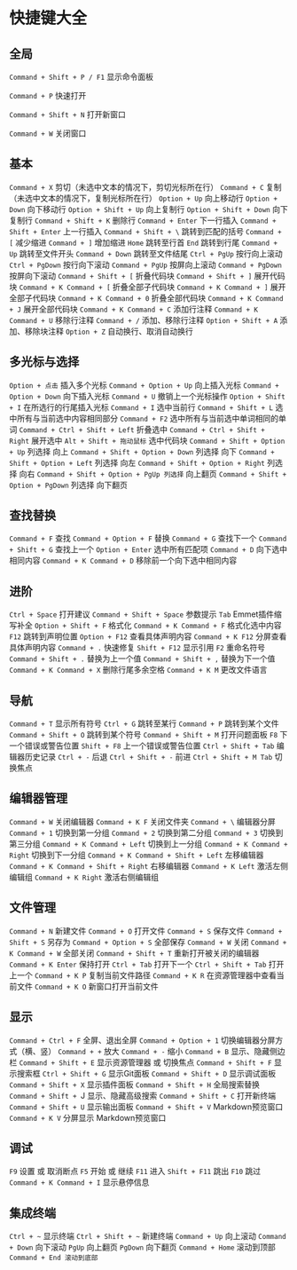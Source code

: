 # 快捷键大全

## 全局

```Command + Shift + P / F1``` 显示命令面板

```Command + P``` 快速打开

```Command + Shift + N``` 打开新窗口

```Command + W``` 关闭窗口

## 基本

```Command + X``` 剪切（未选中文本的情况下，剪切光标所在行）
```Command + C``` 复制（未选中文本的情况下，复制光标所在行）
```Option + Up``` 向上移动行
```Option + Down``` 向下移动行
```Option + Shift + Up``` 向上复制行
```Option + Shift + Down``` 向下复制行
```Command + Shift + K``` 删除行
```Command + Enter``` 下一行插入
```Command + Shift + Enter``` 上一行插入
```Command + Shift + \``` 跳转到匹配的括号
```Command + [``` 减少缩进
```Command + ]``` 增加缩进
```Home``` 跳转至行首
```End``` 跳转到行尾
```Command + Up``` 跳转至文件开头
```Command + Down``` 跳转至文件结尾
```Ctrl + PgUp``` 按行向上滚动
```Ctrl + PgDown``` 按行向下滚动
```Command + PgUp``` 按屏向上滚动
```Command + PgDown``` 按屏向下滚动
```Command + Shift + [``` 折叠代码块
```Command + Shift + ]``` 展开代码块
```Command + K Command + [``` 折叠全部子代码块
```Command + K Command + ]``` 展开全部子代码块
```Command + K Command + 0``` 折叠全部代码块
```Command + K Command + J``` 展开全部代码块
```Command + K Command + C``` 添加行注释
```Command + K Command + U``` 移除行注释
```Command + /``` 添加、移除行注释
```Option + Shift + A``` 添加、移除块注释
```Option + Z``` 自动换行、取消自动换行

## 多光标与选择

```Option + 点击``` 插入多个光标
```Command + Option + Up``` 向上插入光标
```Command + Option + Down``` 向下插入光标
```Command + U``` 撤销上一个光标操作
```Option + Shift + I``` 在所选行的行尾插入光标
```Command + I``` 选中当前行
```Command + Shift + L``` 选中所有与当前选中内容相同部分
```Command + F2``` 选中所有与当前选中单词相同的单词
```Command + Ctrl + Shift + Left``` 折叠选中
```Command + Ctrl + Shift + Right``` 展开选中
```Alt + Shift + 拖动鼠标``` 选中代码块
```Command + Shift + Option + Up``` 列选择 向上
```Command + Shift + Option + Down``` 列选择 向下
```Command + Shift + Option + Left``` 列选择 向左
```Command + Shift + Option + Right``` 列选择 向右
```Command + Shift + Option + PgUp 列选择``` 向上翻页
```Command + Shift + Option + PgDown``` 列选择 向下翻页

## 查找替换

```Command + F``` 查找
```Command + Option + F``` 替换
```Command + G``` 查找下一个
```Command + Shift + G``` 查找上一个
```Option + Enter``` 选中所有匹配项
```Command + D``` 向下选中相同内容
```Command + K Command + D``` 移除前一个向下选中相同内容

## 进阶

```Ctrl + Space``` 打开建议
```Command + Shift + Space``` 参数提示
```Tab``` Emmet插件缩写补全
```Option + Shift + F``` 格式化
```Command + K Command + F``` 格式化选中内容
```F12``` 跳转到声明位置
```Option + F12``` 查看具体声明内容
```Command + K F12``` 分屏查看具体声明内容
```Command + .``` 快速修复
```Shift + F12``` 显示引用
```F2``` 重命名符号
```Command + Shift + .``` 替换为上一个值
```Command + Shift + ,``` 替换为下一个值
```Command + K Command + X``` 删除行尾多余空格
```Command + K M``` 更改文件语言

## 导航

```Command + T``` 显示所有符号
```Ctrl + G``` 跳转至某行
```Command + P``` 跳转到某个文件
```Command + Shift + O``` 跳转到某个符号
```Command + Shift + M``` 打开问题面板
```F8``` 下一个错误或警告位置
```Shift + F8``` 上一个错误或警告位置
```Ctrl + Shift + Tab``` 编辑器历史记录
```Ctrl + -``` 后退
```Ctrl + Shift + -``` 前进
```Ctrl + Shift + M Tab``` 切换焦点

## 编辑器管理

```Command + W``` 关闭编辑器
```Command + K F``` 关闭文件夹
```Command + \``` 编辑器分屏
```Command + 1``` 切换到第一分组
```Command + 2``` 切换到第二分组
```Command + 3``` 切换到第三分组
```Command + K Command + Left``` 切换到上一分组
```Command + K Command + Right``` 切换到下一分组
```Command + K Command + Shift + Left``` 左移编辑器
```Command + K Command + Shift + Right``` 右移编辑器
```Command + K Left``` 激活左侧编辑组
```Command + K Right``` 激活右侧编辑组

## 文件管理

```Command + N``` 新建文件
```Command + O``` 打开文件
```Command + S``` 保存文件
```Command + Shift + S``` 另存为
```Command + Option + S``` 全部保存
```Command + W``` 关闭
```Command + K Command + W``` 全部关闭
```Command + Shift + T``` 重新打开被关闭的编辑器
```Command + K Enter``` 保持打开
```Ctrl + Tab``` 打开下一个
```Ctrl + Shift + Tab``` 打开上一个
```Command + K P``` 复制当前文件路径
```Command + K R``` 在资源管理器中查看当前文件
```Command + K O``` 新窗口打开当前文件

## 显示

```Command + Ctrl + F``` 全屏、退出全屏
```Command + Option + 1``` 切换编辑器分屏方式（横、竖）
```Command + +``` 放大
```Command + -``` 缩小
```Command + B``` 显示、隐藏侧边栏
```Command + Shift + E``` 显示资源管理器 或 切换焦点
```Command + Shift + F``` 显示搜索框
```Ctrl + Shift + G``` 显示Git面板
```Command + Shift + D``` 显示调试面板
```Command + Shift + X``` 显示插件面板
```Command + Shift + H``` 全局搜索替换
```Command + Shift + ```J 显示、隐藏高级搜索
```Command + Shift + C``` 打开新终端
```Command + Shift + U``` 显示输出面板
```Command + Shift + V``` Markdown预览窗口
```Command + K V``` 分屏显示 Markdown预览窗口

## 调试

```F9``` 设置 或 取消断点
```F5``` 开始 或 继续
```F11``` 进入
```Shift + F11``` 跳出
```F10``` 跳过
```Command + K Command + I``` 显示悬停信息

## 集成终端

```Ctrl + ~``` 显示终端
```Ctrl + Shift + ~``` 新建终端
```Command + Up``` 向上滚动
```Command + Down``` 向下滚动
```PgUp``` 向上翻页
```PgDown``` 向下翻页
```Command + Home``` 滚动到顶部
```Command + End 滚动到底部```